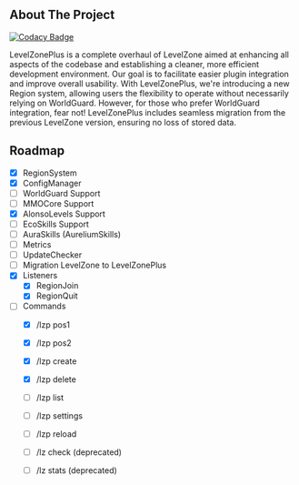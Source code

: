 <!-- ABOUT THE PROJECT -->
## About The Project

[![Codacy Badge](https://api.codacy.com/project/badge/Grade/503c8c14e3b44b67a34695d60d0b0f75)](https://app.codacy.com/gh/Dominick12EU/LevelZonePlus?utm_source=github.com&utm_medium=referral&utm_content=Dominick12EU/LevelZonePlus&utm_campaign=Badge_Grade)

LevelZonePlus is a complete overhaul of LevelZone aimed at enhancing all aspects of the codebase and establishing a cleaner, more efficient development environment. Our goal is to facilitate easier plugin integration and improve overall usability. With LevelZonePlus, we're introducing a new Region system, allowing users the flexibility to operate without necessarily relying on WorldGuard. However, for those who prefer WorldGuard integration, fear not! LevelZonePlus includes seamless migration from the previous LevelZone version, ensuring no loss of stored data.

<!-- ROADMAP -->
## Roadmap

- [x] RegionSystem
- [x] ConfigManager
- [ ] WorldGuard Support
- [ ] MMOCore Support
- [x] AlonsoLevels Support
- [ ] EcoSkills Support
- [ ] AuraSkills (AureliumSkills)
- [ ] Metrics
- [ ] UpdateChecker
- [ ] Migration LevelZone to LevelZonePlus
- [x] Listeners
    - [x] RegionJoin
    - [x] RegionQuit
- [ ] Commands
    - [x] /lzp pos1
    - [x] /lzp pos2
    - [x] /lzp create <name>
    - [x] /lzp delete <name>
    - [ ] /lzp list
    - [ ] /lzp settings
    - [ ] /lzp reload
    - [ ] /lz check (deprecated)
    - [ ] /lz stats (deprecated)

